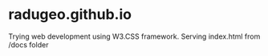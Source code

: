 # radugeo.github.io
Trying web development using W3.CSS framework.
Serving index.html from /docs folder
